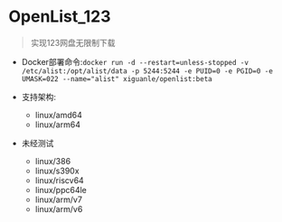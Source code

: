 # OpenList_123
> 实现123网盘无限制下载
- Docker部署命令:`docker run -d --restart=unless-stopped -v /etc/alist:/opt/alist/data -p 5244:5244 -e PUID=0 -e PGID=0 -e UMASK=022 --name="alist" xiguanle/openlist:beta`

- 支持架构:
  - linux/amd64
  - linux/arm64
- 未经测试
  - linux/386
  - linux/s390x
  - linux/riscv64
  - linux/ppc64le
  - linux/arm/v7
  - linux/arm/v6
